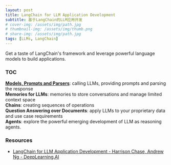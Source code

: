 ```yaml
---
layout: post
title: LangChain for LLM Application Development
subtitle: 基于LangChain的LLM应用开发
# cover-img: /assets/img/path.jpg
# thumbnail-img: /assets/img/thumb.png
# share-img: /assets/img/path.jpg
tags: [LLMs, LangChain]
---
```


Get a taste of LangChain's framework and leverage powerful language models to build applications.

### TOC

[**Models, Prompts and Parsers**](https://github.com/chennnxu/LangChain-for-LLM-Application-Development/blob/aa94d993e2d0ca1aa3724847919f7da7723aac37/L1-Model_prompt_parser.ipynb): calling LLMs, providing prompts and parsing the response  
**Memories for LLMs**: memories to store conversations and manage limited context space  
**Chains**: creating sequences of operations  
**Question Answering over Documents**: apply LLMs to your proprietary data and use case requirements  
**Agents**: explore the powerful emerging development of LLM as reasoning agents.  

### Resources

- [LangChain for LLM Application Development - Harrison Chase, Andrew Ng - DeepLearning.AI](https://www.deeplearning.ai/short-courses/langchain-for-llm-application-development/)
